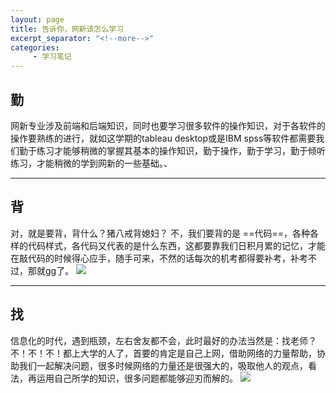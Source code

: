 ```yaml
---
layout: page
title: 告诉你，网新该怎么学习
excerpt_separator: "<!--more-->"
categories:
     - 学习笔记
---
```

## 勤
网新专业涉及前端和后端知识，同时也要学习很多软件的操作知识，对于各软件的操作要熟练的进行，就如这学期的tableau desktop或是IBM spss等软件都需要我们勤于练习才能够稍微的掌握其基本的操作知识，勤于操作，勤于学习，勤于倾听练习，才能稍微的学到网新的一些基础。、
<!--more-->


---
## 背
对，就是要背，背什么？猪八戒背媳妇？
不，我们要背的是 ==代码==，各种各样的代码样式，各代码又代表的是什么东西，这都要靠我们日积月累的记忆，才能在敲代码的时候得心应手，随手可来，不然的话每次的机考都得要补考，补考不过，那就gg了。
![](https://upload-images.jianshu.io/upload_images/15405979-00d84e47923a8791.jpg?imageMogr2/auto-orient/strip%7CimageView2/2/w/1000/format/webp)
***
## 找
信息化的时代，遇到瓶颈，左右舍友都不会，此时最好的办法当然是：找老师？  不！不！不！都上大学的人了，首要的肯定是自己上网，借助网络的力量帮助，协助我们一起解决问题，很多时候网络的力量还是很强大的，吸取他人的观点，看法，再运用自己所学的知识，很多问题都能够迎刃而解的。
![](https://upload-images.jianshu.io/upload_images/15405979-cc1180ee1b6cec52.jpg?imageMogr2/auto-orient/strip%7CimageView2/2/w/936/format/webp)
